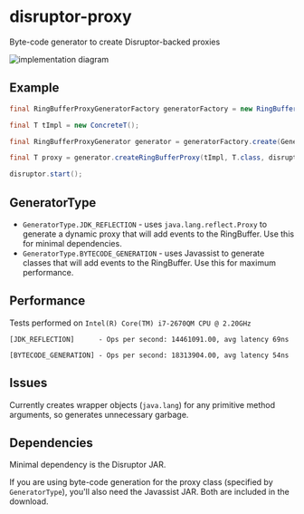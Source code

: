 disruptor-proxy
===============

Byte-code generator to create Disruptor-backed proxies

![implementation diagram](http://img.epickrram.com/projects/ringbuffer-proxy.png)

Example
-------

```java
final RingBufferProxyGeneratorFactory generatorFactory = new RingBufferProxyGeneratorFactory();

final T tImpl = new ConcreteT();

final RingBufferProxyGenerator generator = generatorFactory.create(GeneratorType.BYTECODE_GENERATION)

final T proxy = generator.createRingBufferProxy(tImpl, T.class, disruptor);

disruptor.start();
```

GeneratorType
-------------

* `GeneratorType.JDK_REFLECTION` - uses `java.lang.reflect.Proxy` to generate a dynamic proxy that will add events to the RingBuffer. Use this for minimal dependencies.
* `GeneratorType.BYTECODE_GENERATION` - uses Javassist to generate classes that will add events to the RingBuffer. Use this for maximum performance.

Performance
-----------

Tests performed on `Intel(R) Core(TM) i7-2670QM CPU @ 2.20GHz`

`[JDK_REFLECTION]      - Ops per second: 14461091.00, avg latency 69ns`

`[BYTECODE_GENERATION] - Ops per second: 18313904.00, avg latency 54ns`

Issues
------

Currently creates wrapper objects (`java.lang`) for any primitive method arguments, so generates unnecessary garbage.

Dependencies
------------

Minimal dependency is the Disruptor JAR. 

If you are using byte-code generation for the proxy class (specified by `GeneratorType`), you'll also need the Javassist JAR. Both are included in the download.
